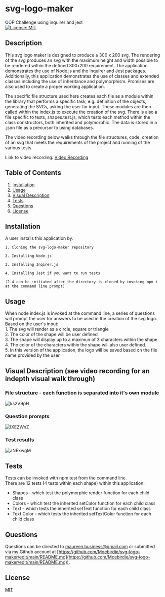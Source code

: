 # svg-logo-maker
OOP Challenge using inquirer and jest  
[![License: MIT](https://img.shields.io/badge/License-MIT-yellow.svg)](https://opensource.org/licenses/MIT)

## Description
This svg logo maker is designed to produce a 300 x 200 svg. The rendering of the svg produces an svg with the maximum height and width possible to be rendered within the defined 300x200 requirement.  The application demonstrates the use of Node.js and the Inquirer and Jest packages.  Additionally, this application demonstrates the use of classes and extended classes including the use of inheritance and polymorphism.  Promises are also used to create a proper working application.  

The specific file structure used here creates each file as a module within the library that performs a specific task, e.g. definition of the objects, generating the SVGs, asking the user for input. These modules are then called within the index.js to execute the creation of the svg.  There is also a file specific to tests, shapes.test.js, which tests each method within the class constructors, both inherited and polymorphic.  The data is stored in a .json file as a precursor to using databases.

The video recording below walks through the file structures, code, creation of an svg that meets the requirements of the project and running of the various tests.

Link to video recording: [Video Recording](https://watch.screencastify.com/v/FQHnwyv1kiamS1cnZAFX)  

## Table of Contents

1. [Installation](#Installation)
2. [Usage](#Usage)
3. [Visual Description](#Visual-Description)
4. [Tests](#Tests)  
5. [Questions](#Questions)
6. [License](#License)


## Installation <a id="Installation"></a>
A user installs this application by:  

	1. Cloning the svg-logo-maker repository 

	2. Installing Node.js  

	3. Installing Inqirer.js  

  	4. Installing Jest if you want to run tests  
   
   	(2-4 can be initiated after the directory is cloned by invoking npm i at the command line prompt)  
    

## Usage <a id="Usage"></a>  
When node index.js is invoked at the command line, a series of questions will prompt the user for answers to be used in the creation of the svg logo.   
Based on the user's input:  
	1. The svg will render as a circle, square or triangle  
  	2. The color of the shape will be user defined  
   	3. The shape will display up to a maximun of 3 characters within the shape  
    	4. The color of the characters within the shape will also user defined.  
     	5. In this version of the application, the logo will be saved based on the file name provided by the user

## Visual Description <a id="Visual-Description"></a>  (see video recording for an indepth visual walk through)
### File structure - each function is separated into it's own module  
![ks2V9pH](https://github.com/Moebirdie/svg-logo-maker/assets/93432701/d5eaadbe-cbd0-487b-bd44-f7feb575968b)  

###  Question prompts
![IXEZWnZ](https://github.com/Moebirdie/svg-logo-maker/assets/93432701/96608a0b-51e7-4380-86eb-d7f01adeeeda)  

### Test results  
![aNExwgM](https://github.com/Moebirdie/svg-logo-maker/assets/93432701/9855bdfb-b5fd-40fc-85a0-f5ccb9bee379)



## Tests <a id="Tests"></a>
Tests can be invoked with npm test from the command line.  
There are 12 tests (4 tests within each shape) within this application:  
- Shapes - which test the polymorphic render function for each child class
- Colors - which test the inherited setColor function for each child class
- Text - which tests the inherited setText function for each child class
- Text Color - which tests the inherited setTextColor function for each child class

  
## Questions <a id="Questions"></a>  

Questions can be directed to maureen.business@gmail.com or submitted via my Github account at [https://github.com/Moebirdie/svg-logo-maker/edit/main/README.md](https://github.com/Moebirdie/svg-logo-maker/edit/main/README.md)).

    
## License <a id="License"></a>

[MIT](https://opensource.org/licenses/MIT)

